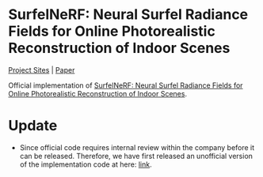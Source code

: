 # SurfelNeRF: Neural Surfel Radiance Fields for Online Photorealistic Reconstruction of Indoor Scenes

[Project Sites](https://gymat.github.io/SurfelNeRF-web/)
 | [Paper](https://openaccess.thecvf.com/content/CVPR2023/papers/Gao_SurfelNeRF_Neural_Surfel_Radiance_Fields_for_Online_Photorealistic_Reconstruction_of_CVPR_2023_paper.pdf)


[comment]: <> (# SurfelNeRF)
Official implementation of [SurfelNeRF: Neural Surfel Radiance Fields for Online Photorealistic Reconstruction of Indoor Scenes](https://gymat.github.io/SurfelNeRF-web/).

# Update

* Since official code requires internal review within the company before it can be released. Therefore, we have first 
released an unofficial version of the implementation code at here: [link](). 
